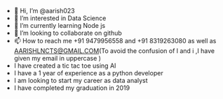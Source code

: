 - 👋 Hi, I’m @aarish023
- 👀 I’m interested in Data Science
- 🌱 I’m currently learning Node js
- 💞️ I’m looking to collaborate on github
- 📫 How to reach me +91 9479956558 and +91 8319263080 as well as AARISHLNCTS@GMAIL.COM(To avoid the confusion of l and i ,I have given my email in uppercase  )
- I have created a tic tac toe using AI
- I have a 1 year of experience as a python developer
- I am looking to start my career as data analyst
- I have completed my graduation in 2019

<!---
aarish023/aarish023 is a ✨ special ✨ repository because its `README.md` (this file) appears on your GitHub profile.
You can click the Preview link to take a look at your changes.
--->
